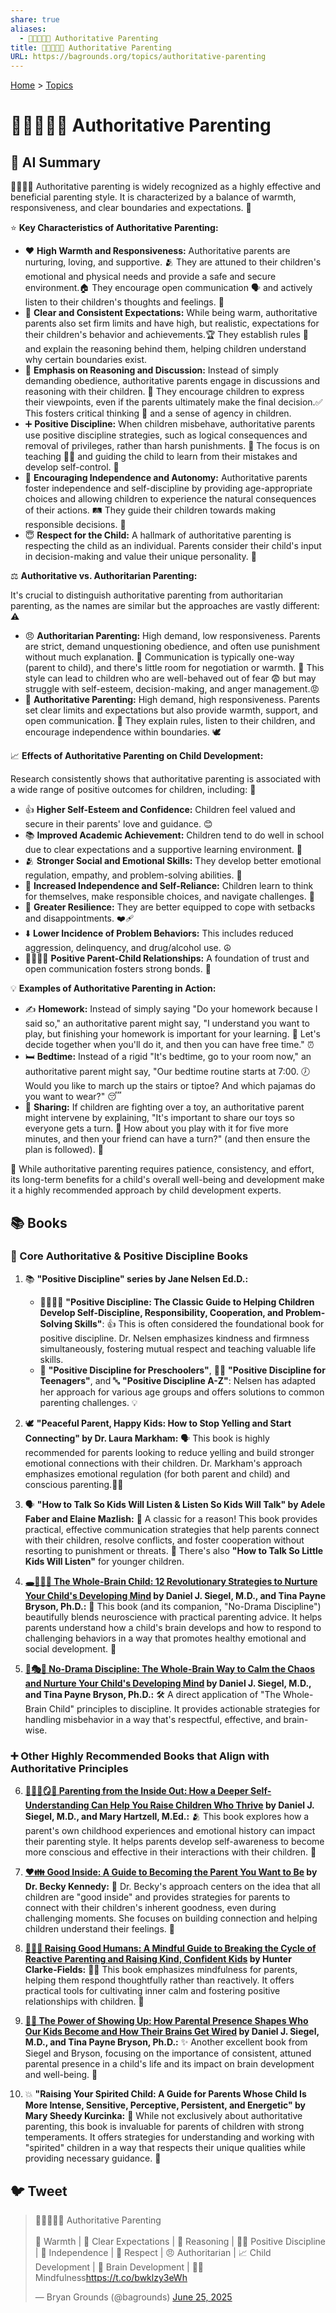 ```yaml
---
share: true
aliases:
  - 👨‍👩‍👦🧭🤝 Authoritative Parenting
title: 👨‍👩‍👦🧭🤝 Authoritative Parenting
URL: https://bagrounds.org/topics/authoritative-parenting
---
```

[Home](../index.md) > [Topics](./index.md)  
# 👨‍👩‍👦🧭🤝 Authoritative Parenting  
## 🤖 AI Summary  
👨‍👩‍👧‍👦 Authoritative parenting is widely recognized as a highly effective and beneficial parenting style. It is characterized by a balance of warmth, responsiveness, and clear boundaries and expectations. 💖  
  
⭐ **Key Characteristics of Authoritative Parenting:**  
  
* ❤️ **High Warmth and Responsiveness:** Authoritative parents are nurturing, loving, and supportive. 🫂 They are attuned to their children's emotional and physical needs and provide a safe and secure environment.🏠 They encourage open communication 🗣️ and actively listen to their children's thoughts and feelings. 🤔  
* 📏 **Clear and Consistent Expectations:** While being warm, authoritative parents also set firm limits and have high, but realistic, expectations for their children's behavior and achievements.🏆 They establish rules 📝 and explain the reasoning behind them, helping children understand why certain boundaries exist.  
* 💬 **Emphasis on Reasoning and Discussion:** Instead of simply demanding obedience, authoritative parents engage in discussions and reasoning with their children. 🧐 They encourage children to express their viewpoints, even if the parents ultimately make the final decision.✅ This fosters critical thinking 🧠 and a sense of agency in children.  
* ➕ **Positive Discipline:** When children misbehave, authoritative parents use positive discipline strategies, such as logical consequences and removal of privileges, rather than harsh punishments. 🚫 The focus is on teaching 🧑‍🏫 and guiding the child to learn from their mistakes and develop self-control. 💪  
* 🚀 **Encouraging Independence and Autonomy:** Authoritative parents foster independence and self-discipline by providing age-appropriate choices and allowing children to experience the natural consequences of their actions. 🛤️ They guide their children towards making responsible decisions. 💯  
* 😇 **Respect for the Child:** A hallmark of authoritative parenting is respecting the child as an individual. Parents consider their child's input in decision-making and value their unique personality. 🌟  
  
⚖️ **Authoritative vs. Authoritarian Parenting:**  
  
It's crucial to distinguish authoritative parenting from authoritarian parenting, as the names are similar but the approaches are vastly different: ⚠️  
  
* 😠 **Authoritarian Parenting:** High demand, low responsiveness. Parents are strict, demand unquestioning obedience, and often use punishment without much explanation. 🚷 Communication is typically one-way (parent to child), and there's little room for negotiation or warmth. 🥶 This style can lead to children who are well-behaved out of fear 😨 but may struggle with self-esteem, decision-making, and anger management.😡  
* 🤗 **Authoritative Parenting:** High demand, high responsiveness. Parents set clear limits and expectations but also provide warmth, support, and open communication. 💖 They explain rules, listen to their children, and encourage independence within boundaries. 🕊️  
  
📈 **Effects of Authoritative Parenting on Child Development:**  
  
Research consistently shows that authoritative parenting is associated with a wide range of positive outcomes for children, including: 🌟  
  
* 👍 **Higher Self-Esteem and Confidence:** Children feel valued and secure in their parents' love and guidance. 😊  
* 📚 **Improved Academic Achievement:** Children tend to do well in school due to clear expectations and a supportive learning environment. 🍎  
* 🫂 **Stronger Social and Emotional Skills:** They develop better emotional regulation, empathy, and problem-solving abilities. 🤝  
* 🧍 **Increased Independence and Self-Reliance:** Children learn to think for themselves, make responsible choices, and navigate challenges. 🧭  
* 💪 **Greater Resilience:** They are better equipped to cope with setbacks and disappointments. ❤️‍🩹  
* ⬇️ **Lower Incidence of Problem Behaviors:** This includes reduced aggression, delinquency, and drug/alcohol use. ☮️  
* 👨‍👩‍👧‍👦 **Positive Parent-Child Relationships:** A foundation of trust and open communication fosters strong bonds. 💖  
  
💡 **Examples of Authoritative Parenting in Action:**  
  
* ✍️ **Homework:** Instead of simply saying "Do your homework because I said so," an authoritative parent might say, "I understand you want to play, but finishing your homework is important for your learning. 🧠 Let's decide together when you'll do it, and then you can have free time." ⏰  
* 🛏️ **Bedtime:** Instead of a rigid "It's bedtime, go to your room now," an authoritative parent might say, "Our bedtime routine starts at 7:00. 🕖 Would you like to march up the stairs or tiptoe? And which pajamas do you want to wear?" 😴  
* 🧸 **Sharing:** If children are fighting over a toy, an authoritative parent might intervene by explaining, "It's important to share our toys so everyone gets a turn. 🤝 How about you play with it for five more minutes, and then your friend can have a turn?" (and then ensure the plan is followed). 💯  
  
💪 While authoritative parenting requires patience, consistency, and effort, its long-term benefits for a child's overall well-being and development make it a highly recommended approach by child development experts.  
  
## 📚 Books  
  
### 👑 Core Authoritative & Positive Discipline Books  
  
1. 📚 **"Positive Discipline" series by Jane Nelsen Ed.D.:**  
    * 👨‍👩‍👧‍👦 **"Positive Discipline: The Classic Guide to Helping Children Develop Self-Discipline, Responsibility, Cooperation, and Problem-Solving Skills"**: 👍 This is often considered the foundational book for positive discipline. Dr. Nelsen emphasizes kindness and firmness simultaneously, fostering mutual respect and teaching valuable life skills.  
    * 🧒 **"Positive Discipline for Preschoolers"**, 🧑‍🦱 **"Positive Discipline for Teenagers"**, and 🔤 **"Positive Discipline A-Z"**: Nelsen has adapted her approach for various age groups and offers solutions to common parenting challenges. 💡  
  
2. 🕊️ **"Peaceful Parent, Happy Kids: How to Stop Yelling and Start Connecting" by Dr. Laura Markham:** 🗣️ This book is highly recommended for parents looking to reduce yelling and build stronger emotional connections with their children. Dr. Markham's approach emphasizes emotional regulation (for both parent and child) and conscious parenting.🧘‍♀️  
  
3. 🗣️ **"How to Talk So Kids Will Listen & Listen So Kids Will Talk" by Adele Faber and Elaine Mazlish:** 🌟 A classic for a reason! This book provides practical, effective communication strategies that help parents connect with their children, resolve conflicts, and foster cooperation without resorting to punishment or threats. 👶 There's also **"How to Talk So Little Kids Will Listen"** for younger children.  
  
4. **[🕳️🧠👶🏽 The Whole-Brain Child: 12 Revolutionary Strategies to Nurture Your Child's Developing Mind](../books/the-whole-brain-child.md) by Daniel J. Siegel, M.D., and Tina Payne Bryson, Ph.D.:** 🤔 This book (and its companion, "No-Drama Discipline") beautifully blends neuroscience with practical parenting advice. It helps parents understand how a child's brain develops and how to respond to challenging behaviors in a way that promotes healthy emotional and social development. 🌱  
  
5. **[🚫🎭🧠 No-Drama Discipline: The Whole-Brain Way to Calm the Chaos and Nurture Your Child's Developing Mind](../books/no-drama-discipline.md) by Daniel J. Siegel, M.D., and Tina Payne Bryson, Ph.D.:** 🛠️ A direct application of "The Whole-Brain Child" principles to discipline. It provides actionable strategies for handling misbehavior in a way that's respectful, effective, and brain-wise.  
  
### ➕ Other Highly Recommended Books that Align with Authoritative Principles  
  
6. **[🤱🏼🤿🪞🌱 Parenting from the Inside Out: How a Deeper Self-Understanding Can Help You Raise Children Who Thrive](../books/parenting-from-the-inside-out-how-a-deeper-self-understanding-can-help-you-raise-children-who-thrive.md) by Daniel J. Siegel, M.D., and Mary Hartzell, M.Ed.:** 🫂 This book explores how a parent's own childhood experiences and emotional history can impact their parenting style. It helps parents develop self-awareness to become more conscious and effective in their interactions with their children. 🌟  
  
7. **[❤️👪 Good Inside: A Guide to Becoming the Parent You Want to Be](../books/good-inside-a-guide-to-becoming-the-parent-you-want-to-be.md) by Dr. Becky Kennedy:** 🥰 Dr. Becky's approach centers on the idea that all children are "good inside" and provides strategies for parents to connect with their children's inherent goodness, even during challenging moments. She focuses on building connection and helping children understand their feelings. 🤗  
  
8. **[🌱👼🏼 Raising Good Humans: A Mindful Guide to Breaking the Cycle of Reactive Parenting and Raising Kind, Confident Kids](../books/raising-good-humans-a-mindful-guide-to-breaking-the-cycle-of-reactive-parenting-and-raising-kind-confident-kids.md) by Hunter Clarke-Fields:** 🧘‍♀️ This book emphasizes mindfulness for parents, helping them respond thoughtfully rather than reactively. It offers practical tools for cultivating inner calm and fostering positive relationships with children. 🌺  
  
9. **[🔌👋 The Power of Showing Up: How Parental Presence Shapes Who Our Kids Become and How Their Brains Get Wired](../books/the-power-of-showing-up.md) by Daniel J. Siegel, M.D., and Tina Payne Bryson, Ph.D.:** ✨ Another excellent book from Siegel and Bryson, focusing on the importance of consistent, attuned parental presence in a child's life and its impact on brain development and well-being. 🧠  
  
10. 💥 **"Raising Your Spirited Child: A Guide for Parents Whose Child Is More Intense, Sensitive, Perceptive, Persistent, and Energetic" by Mary Sheedy Kurcinka:** 🌟 While not exclusively about authoritative parenting, this book is invaluable for parents of children with strong temperaments. It offers strategies for understanding and working with "spirited" children in a way that respects their unique qualities while providing necessary guidance. 🌈  
  
## 🐦 Tweet  
<blockquote class="twitter-tweet" data-theme="dark"><p lang="en" dir="ltr">👨‍👩‍👦🧭🤝 Authoritative Parenting<br><br>💖 Warmth | 📏 Clear Expectations | 💬 Reasoning | 🧑‍🏫 Positive Discipline | 🚀 Independence | 🌟 Respect | 😠 Authoritarian | 📈 Child Development | 🧠 Brain Development | 🧘‍♀️ Mindfulness<a href="https://t.co/bwklzy3eWh">https://t.co/bwklzy3eWh</a></p>&mdash; Bryan Grounds (@bagrounds) <a href="https://twitter.com/bagrounds/status/1937990148270313701?ref_src=twsrc%5Etfw">June 25, 2025</a></blockquote> <script async src="https://platform.twitter.com/widgets.js" charset="utf-8"></script>